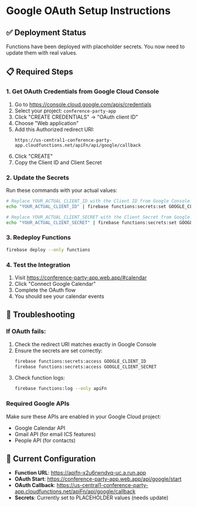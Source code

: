 # Google OAuth Setup Instructions

## ✅ Deployment Status
Functions have been deployed with placeholder secrets. You now need to update them with real values.

## 📋 Required Steps

### 1. Get OAuth Credentials from Google Cloud Console
1. Go to https://console.cloud.google.com/apis/credentials
2. Select your project: `conference-party-app`
3. Click "CREATE CREDENTIALS" → "OAuth client ID"
4. Choose "Web application"
5. Add this Authorized redirect URI:
   ```
   https://us-central1-conference-party-app.cloudfunctions.net/apiFn/api/google/callback
   ```
6. Click "CREATE"
7. Copy the Client ID and Client Secret

### 2. Update the Secrets
Run these commands with your actual values:

```bash
# Replace YOUR_ACTUAL_CLIENT_ID with the Client ID from Google Console
echo "YOUR_ACTUAL_CLIENT_ID" | firebase functions:secrets:set GOOGLE_CLIENT_ID

# Replace YOUR_ACTUAL_CLIENT_SECRET with the Client Secret from Google Console
echo "YOUR_ACTUAL_CLIENT_SECRET" | firebase functions:secrets:set GOOGLE_CLIENT_SECRET
```

### 3. Redeploy Functions
```bash
firebase deploy --only functions
```

### 4. Test the Integration
1. Visit https://conference-party-app.web.app/#calendar
2. Click "Connect Google Calendar"
3. Complete the OAuth flow
4. You should see your calendar events

## 🔧 Troubleshooting

### If OAuth fails:
1. Check the redirect URI matches exactly in Google Console
2. Ensure the secrets are set correctly:
   ```bash
   firebase functions:secrets:access GOOGLE_CLIENT_ID
   firebase functions:secrets:access GOOGLE_CLIENT_SECRET
   ```
3. Check function logs:
   ```bash
   firebase functions:log --only apiFn
   ```

### Required Google APIs
Make sure these APIs are enabled in your Google Cloud project:
- Google Calendar API
- Gmail API (for email ICS features)
- People API (for contacts)

## 📝 Current Configuration
- **Function URL**: https://apifn-x2u6rwndvq-uc.a.run.app
- **OAuth Start**: https://conference-party-app.web.app/api/google/start
- **OAuth Callback**: https://us-central1-conference-party-app.cloudfunctions.net/apiFn/api/google/callback
- **Secrets**: Currently set to PLACEHOLDER values (needs update)